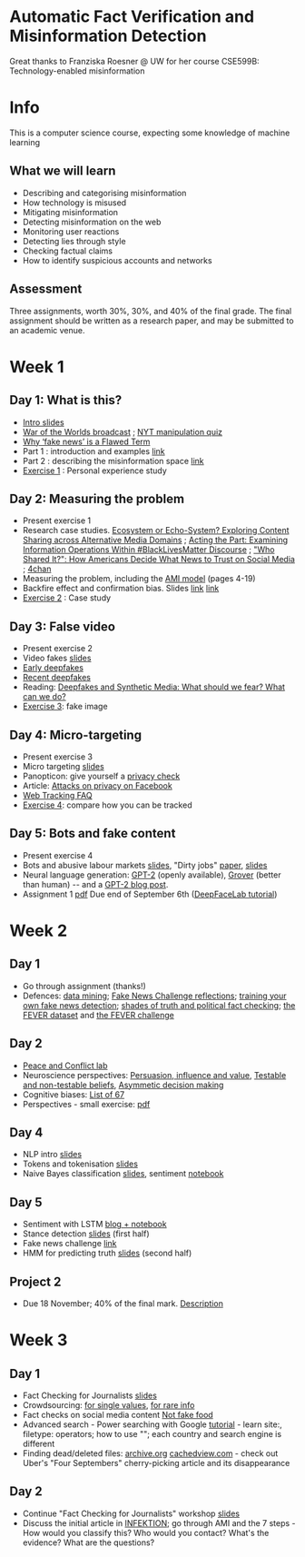 # Automatic Fact Verification and Misinformation Detection

Great thanks to Franziska Roesner @ UW for her course CSE599B: Technology-enabled misinformation

# Info

This is a computer science course, expecting some knowledge of machine learning

## What we will learn
* Describing and categorising misinformation
* How technology is misused
* Mitigating misinformation
* Detecting misinformation on the web
* Monitoring user reactions
* Detecting lies through style
* Checking factual claims
* How to identify suspicious accounts and networks

## Assessment

Three assignments, worth 30%, 30%, and 40% of the final grade. The final assignment should be written as a research paper, and may be submitted to an academic venue.

# Week 1

## Day 1: What is this?

* [Intro slides](1+intro.pdf)
* [War of the Worlds broadcast](https://www.youtube.com/watch?v=Xs0K4ApWl4g&feature=youtu.be&t=11m01s) ; [NYT manipulation quiz](https://www.nytimes.com/interactive/2018/09/04/technology/facebook-influence-campaigns-quiz.html)
* [Why ‘fake news’ is a Flawed Term](https://gate-socmedia.group.shef.ac.uk/why-fake-news-is-a-flawed-term/)
* Part 1 : introduction and examples [link](1-cse599b-18au.pdf)
* Part 2 : describing the misinformation space [link](2-cse599b-18au.pdf)
* [Exercise 1](exercise%201.pdf) : Personal experience study 


## Day 2: Measuring the problem

* Present exercise 1
* Research case studies. [Ecosystem or Echo-System? Exploring Content Sharing across Alternative Media Domains](https://faculty.washington.edu/kstarbi/Starbird-et-al-ICWSM-2018-Echosystem-final.pdf) ; [Acting the Part: Examining Information Operations Within #BlackLivesMatter Discourse](https://faculty.washington.edu/kstarbi/BLM-IRA-Camera-Ready.pdf) ; ["Who Shared It?": How Americans Decide What News to Trust on Social Media](http://mediainsight.org/PDFs/Trust%20Social%20Media%20Experiments%202017/MediaInsight_Social%20Media%20Final.pdf) ; [4chan](http://www.4chan.org)
* Measuring the problem, including the [AMI model](https://rm.coe.int/information-disorder-toward-an-interdisciplinary-framework-for-researc/168076277c) (pages 4-19)
* Backfire effect and confirmation bias. Slides [link](4-cse599b-18au.pdf) [link](5-cse599b-18au.pdf)
* [Exercise 2](exercise%202.pdf) : Case study

## Day 3: False video

* Present exercise 2
* Video fakes [slides](6-cse599b-18au.pdf)
* [Early deepfakes](http://niessnerlab.org/projects/thies2016face.html)
* [Recent deepfakes](https://web.stanford.edu/~zollhoef/papers/SG2018_DeepVideo/page.html)
* Reading: [Deepfakes and Synthetic Media: What should we fear? What can we do?](https://blog.witness.org/2018/07/deepfakes/)
* [Exercise 3](exercise%203.pdf): fake image

## Day 4: Micro-targeting
* Present exercise 3
* Micro targeting [slides](7-cse599b-18au.pdf)
* Panopticon: give yourself a [privacy check](https://panopticlick.eff.org)
* Article: [Attacks on privacy on Facebook](https://arxiv.org/pdf/1803.10099.pdf)
* [Web Tracking FAQ](http://trackingexcavator.cs.washington.edu/faq.html)
* [Exercise 4](exercise%204.pdf): compare how you can be tracked

## Day 5: Bots and fake content
* Present exercise 4
* Bots and abusive labour markets [slides](8-cse599b-18au.pdf), "Dirty jobs" [paper](https://www.usenix.org/legacy/event/sec11/tech/full_papers/Motoyama.pdf), [slides](https://cseweb.ucsd.edu/~dok027/papers/Kim_TopicModeling_Freelance.pdf)
* Neural language generation: [GPT-2](https://openai.com/blog/better-language-models/) (openly available), [Grover](https://arxiv.org/abs/1905.12616) (better than human) -- and a [GPT-2 blog post](https://towardsdatascience.com/openai-gpt-2-understanding-language-generation-through-visualization-8252f683b2f8).
* Assignment 1 [pdf](assignment%201.pdf) Due end of September 6th ([DeepFaceLab tutorial](dfl))

# Week 2

## Day 1
* Go through assignment (thanks!)
* Defences: [data mining](https://arxiv.org/pdf/1708.01967.pdf); [Fake News Challenge reflections](https://arxiv.org/pdf/1806.05180.pdf); [training your own fake news detection](https://towardsdatascience.com/i-trained-fake-news-detection-ai-with-95-accuracy-and-almost-went-crazy-d10589aa57c); [shades of truth and political fact checking](http://www.aclweb.org/anthology/D17-1317); [the FEVER dataset](https://arxiv.org/pdf/1803.05355.pdf) and [the FEVER challenge](https://www.fever.ai)

## Day 2
* [Peace and Conflict lab](https://pcnlab.asc.upenn.edu/)
* Neuroscience perspectives: [Persuasion, influence and value](https://www.annualreviews.org/doi/abs/10.1146/annurev-psych-122216-011821), [Testable and non-testable beliefs](https://journals.plos.org/plosone/article?id=10.1371/journal.pone.0124596),  [Asymmetic decision making](https://pubsonline.informs.org/doi/10.1287/mnsc.2015.2233)
* Cognitive biases: [List of 67](https://www.neurosciencemarketing.com/blog/articles/cognitive-biases-cro.htm)
* Perspectives - small exercise: [pdf](day2-perspectives.pdf)

## Day 4
* NLP intro [slides](1b%20-%20nlp%20outline.pdf)
* Tokens and tokenisation [slides](1f%20-%20tokenization.pdf) 
* Naive Bayes classification [slides](2c%20-%20ngrams%20exercise%20(movie%20reviews).pdf), sentiment [notebook](reviews.ipynb) 

## Day 5
* Sentiment with LSTM [blog + notebook](https://machinelearningmastery.com/sequence-classification-lstm-recurrent-neural-networks-python-keras/)
* Stance detection [slides](dast-slides.pdf) (first half)
* Fake news challenge [link](http://www.fakenewschallenge.org/)
* HMM for predicting truth [slides](dast-slides.pdf) (second half)

## Project 2
* Due 18 November; 40% of the final mark. [Description](project2.pdf)

# Week 3

## Day 1
* Fact Checking for Journalists [slides](https://centerforcooperativemedia.org/wp-content/uploads/sites/5/2014/10/NJ-Fact-Checking-Workshop-Slides.pdf)
* Crowdsourcing: [for single values](https://www.ft.com/content/bfb7e6b8-d57b-11e1-af40-00144feabdc0), [for rare info](https://www.reddit.com/r/whatisthisthing/)
* Fact checks on social media content [Not fake food](https://www.youtube.com/watch?v=vSBSzWmjXO0)
* Advanced search - Power searching with Google [tutorial](http://www.powersearchingwithgoogle.com/) - learn site:, filetype: operators; how to use ""; each country and search engine is different
* Finding dead/deleted files: [archive.org](http://web.archive.org/) [cachedview.com](https://cachedview.com/) - check out Uber's "Four Septembers" cherry-picking article and its disappearance

## Day 2
* Continue "Fact Checking for Journalists" workshop [slides](https://centerforcooperativemedia.org/wp-content/uploads/sites/5/2014/10/NJ-Fact-Checking-Workshop-Slides.pdf)
* Discuss the initial article in [INFEKTION](https://en.wikipedia.org/wiki/Operation_Infektion); go through AMI and the 7 steps - How would you classify this? Who would you contact? What's the evidence? What are the questions?
